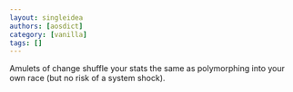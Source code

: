 ```yaml
---
layout: singleidea
authors: [aosdict]
category: [vanilla]
tags: []
---
```

Amulets of change shuffle your stats the same as polymorphing into your own race (but no risk of a system shock).
